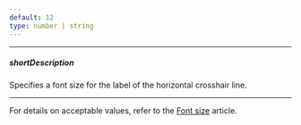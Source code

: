 ```yaml
---
default: 12
type: number | string
---
```

---
##### shortDescription
Specifies a font size for the label of the horizontal crosshair line.

---
For details on acceptable values, refer to the [Font size](https://www.w3.org/TR/CSS21/fonts.html#propdef-font-size) article.